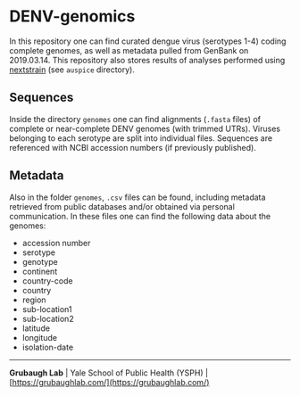 # DENV-genomics
In this repository one can find curated dengue virus (serotypes 1-4) coding complete genomes, as well as metadata pulled from GenBank on 2019.03.14. This repository also stores results of analyses performed using [nextstrain](www.nextstrain.org) (see `auspice` directory).

## Sequences

Inside the directory `genomes` one can find alignments (`.fasta` files) of complete or near-complete DENV genomes (with trimmed UTRs). Viruses belonging to each serotype are split into individual files. Sequences are referenced with NCBI accession numbers (if previously published).

## Metadata

Also in the folder `genomes`, `.csv` files can be found, including metadata retrieved from public databases and/or obtained via personal communication. In these files one can find the following data about the genomes:

* accession number
* serotype
* genotype
* continent
* country-code
* country
* region
* sub-location1
* sub-location2
* latitude
* longitude
* isolation-date

---

**Grubaugh Lab** | Yale School of Public Health (YSPH) | [https://grubaughlab.com/](https://grubaughlab.com/)
